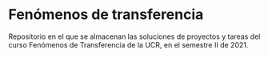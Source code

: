 # Fenómenos de transferencia
Repositorio en el que se almacenan las soluciones de proyectos y tareas del curso Fenómenos de Transferencia de la UCR, en el semestre II de 2021.
